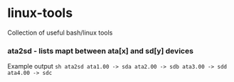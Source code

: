 # linux-tools
Collection of useful bash/linux tools

### ata2sd - lists mapt between ata[x] and sd[y] devices 

Example output
``
sh ata2sd
ata1.00 -> sda
ata2.00 -> sdb
ata3.00 -> sdd
ata4.00 -> sdc
``
